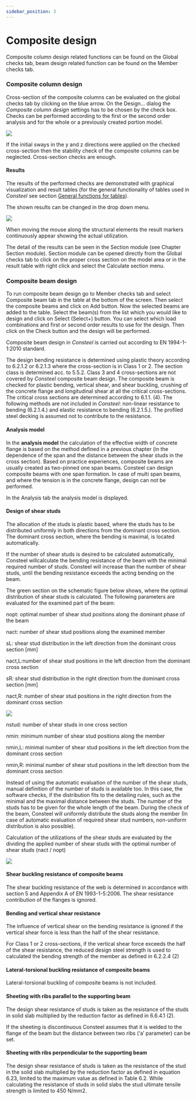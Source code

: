 ```yaml
---
sidebar_position: 3
---
```

# Composite design

Composite column design related functions can be found on the Global checks tab, beam design related function can be found on the Member checks tab.

<!-- /wp:paragraph -->

<!-- wp:heading {"level":3} -->

### Composite column design

<!-- /wp:heading -->

<!-- wp:paragraph -->

Cross-section of the composite columns can be evaluated on the global checks tab by clicking on the blue arrow. On the Design... dialog the _Composite column design_ settings has to be chosen by the check box. Checks can be performed according to the first or the second order analysis and for the whole or a previously created portion model.

<!-- /wp:paragraph -->

<!-- wp:image {"align":"center","id":10887,"width":466,"height":410,"sizeSlug":"full","linkDestination":"media"} -->

[![](https://Consteelsoftware.com/wp-content/uploads/2021/04/10-3-1-comp-col-dial.png)](./img/wp-content-uploads-2021-04-10-3-1-comp-col-dial.png)

<!-- /wp:image -->

<!-- wp:paragraph -->

If the initial sways in the y and z directions were applied on the checked cross-section then the stability check of the composite columns can be neglected. Cross-section checks are enough.

<!-- /wp:paragraph -->

<!-- wp:heading {"level":4} -->

#### Results

<!-- /wp:heading -->

<!-- wp:paragraph -->

The results of the performed checks are demonstrated with graphical visualization and result tables (for the general functionality of tables used in _Consteel_ see section [General functions for tables](../1_0_general-description/1_4_general-functions-for-tables.md)).

<!-- /wp:paragraph -->

<!-- wp:paragraph -->

The shown results can be changed in the drop down menu.

<!-- /wp:paragraph -->

<!-- wp:image {"align":"center","id":10893,"width":527,"height":391,"sizeSlug":"full","linkDestination":"media"} -->

[![](https://Consteelsoftware.com/wp-content/uploads/2021/04/10-3-1-comp-col-res.png)](./img/wp-content-uploads-2021-04-10-3-1-comp-col-res.png)

<!-- /wp:image -->

<!-- wp:paragraph -->

When moving the mouse along the structural elements the result markers continuously appear showing the actual utilization.

<!-- /wp:paragraph -->

<!-- wp:paragraph -->

The detail of the results can be seen in the Section module (see Chapter Section module). Section module can be opened directly from the Global checks tab to click on the proper cross section on the model area or in the result table with right click and select the Calculate section menu.

<!-- /wp:paragraph -->

<!-- wp:heading {"level":3} -->

### Composite beam design

<!-- /wp:heading -->

<!-- wp:paragraph -->

To run composite beam design go to Member checks tab and select Composite beam tab in the table at the bottom of the screen. Then select the composite beams and click on Add button. Now the selected beams are added to the table. Select the beam(s) from the list which you would like to design and click on Select (Select+) button. You can select which load combinations and first or second order results to use for the design. Then click on the Check button and the design will be performed.

<!-- /wp:paragraph -->

<!-- wp:paragraph -->

Composite beam design in _Consteel_ is carried out according to EN 1994-1-1:2010 standard.

<!-- /wp:paragraph -->

<!-- wp:paragraph -->

The design bending resistance is determined using plastic theory according to 6.2.1.2 or 6.2.1.3 where the cross-section is in Class 1 or 2. The section class is determined acc. to 5.5.2. Class 3 and 4 cross-sections are not covered by _Consteel_ composite beam design. The composite beam is checked for plastic bending, vertical shear, and shear buckling, crushing of the concrete flange and longitudinal shear at all the critical cross-sections. The critical cross sections are determined according to 6.1.1. (4). The following methods are not included in _Consteel_: non-linear resistance to bending (6.2.1.4.) and elastic resistance to bending (6.2.1.5.). The profiled steel decking is assumed not to contribute to the resistance.

<!-- /wp:paragraph -->

<!-- wp:heading {"level":4} -->

#### Analysis model

<!-- /wp:heading -->

<!-- wp:paragraph -->

In the **analysis model** the calculation of the effective width of concrete flange is based on the method defined in a previous chapter (in the dependence of the span and the distance between the shear studs in the cross section). Based on practice experiences, composite beams are usually created as two-pinned one span beams. Consteel can design composite beams with one span formation. In case of multi span beams, and where the tension is in the concrete flange, design can not be performed.

<!-- /wp:paragraph -->

<!-- wp:paragraph -->

In the Analysis tab the analysis model is displayed.

<!-- /wp:paragraph -->

<!-- wp:heading {"level":4} -->

#### Design of shear studs

<!-- /wp:heading -->

<!-- wp:paragraph -->

The allocation of the studs is plastic based, where the studs has to be distributed uniformly in both directions from the dominant cross section. The dominant cross section, where the bending is maximal, is located automatically.

<!-- /wp:paragraph -->

<!-- wp:paragraph -->

If the number of shear studs is desired to be calculated automatically, Consteel willcalculate the bending resistance of the beam with the minimal required number of studs. Consteel will increase than the number of shear studs, until the bending resistance exceeds the acting bending on the beam.

<!-- /wp:paragraph -->

<!-- wp:paragraph -->

The green section on the schematic figure below shows, where the optimal distribution of shear studs is calculated. The following parameters are evaluated for the examined part of the beam:

<!-- /wp:paragraph -->

<!-- wp:paragraph -->

nopt: optimal number of shear stud positions along the dominant phase of the beam

<!-- /wp:paragraph -->

<!-- wp:paragraph -->

nact: number of shear stud positions along the examined member

<!-- /wp:paragraph -->

<!-- wp:paragraph -->

sL: shear stud distribution in the left direction from the dominant cross section \[mm]

<!-- /wp:paragraph -->

<!-- wp:paragraph -->

nact,L:number of shear stud positions in the left direction from the dominant cross section

<!-- /wp:paragraph -->

<!-- wp:paragraph -->

sR: shear stud distribution in the right direction from the dominant cross section \[mm]

<!-- /wp:paragraph -->

<!-- wp:paragraph -->

nact,R: number of shear stud positions in the right direction from the dominant cross section

<!-- /wp:paragraph -->

<!-- wp:image {"align":"center","id":10899,"width":622,"height":376,"sizeSlug":"full","linkDestination":"media"} -->

[![](https://Consteelsoftware.com/wp-content/uploads/2021/04/10-3-2-comp-beam-pic.jpg)](./img/wp-content-uploads-2021-04-10-3-2-comp-beam-pic.jpg)

<!-- /wp:image -->

<!-- wp:paragraph -->

nstud: number of shear studs in one cross section

<!-- /wp:paragraph -->

<!-- wp:paragraph -->

nmin: minimum number of shear stud positions along the member

<!-- /wp:paragraph -->

<!-- wp:paragraph -->

nmin,L: minimal number of shear stud positions in the left direction from the dominant cross section

<!-- /wp:paragraph -->

<!-- wp:paragraph -->

nmin,R: minimal number of shear stud positions in the left direction from the dominant cross section

<!-- /wp:paragraph -->

<!-- wp:paragraph -->

Instead of using the automatic evaluation of the number of the shear studs, manual definition of the number of studs is available too. In this case, the software checks, if the distribution fits to the detailing rules, such as the minimal and the maximal distance between the studs. The number of the studs has to be given for the whole length of the beam. During the check of the beam, Consteel will uniformly distribute the studs along the member (In case of automatic evaluation of required shear stud numbers, non-uniform distribution is also possible).

<!-- /wp:paragraph -->

<!-- wp:paragraph -->

Calculation of the utilizations of the shear studs are evaluated by the dividing the applied number of shear studs with the optimal number of shear studs (nact / nopt)

<!-- /wp:paragraph -->

<!-- wp:image {"align":"center","id":10881,"width":880,"height":458,"sizeSlug":"full","linkDestination":"media"} -->

[![](https://Consteelsoftware.com/wp-content/uploads/2021/04/10-3-2-comp-beam-res.png)](./img/wp-content-uploads-2021-04-10-3-2-comp-beam-res.png)

<!-- /wp:image -->

<!-- wp:heading {"level":4} -->

#### Shear buckling resistance of composite beams

<!-- /wp:heading -->

<!-- wp:paragraph -->

The shear buckling resistance of the web is determined in accordance with section 5 and Appendix A of EN 1993-1-5:2006. The shear resistance contribution of the flanges is ignored.

<!-- /wp:paragraph -->

<!-- wp:heading {"level":4} -->

#### Bending and vertical shear resistance

<!-- /wp:heading -->

<!-- wp:paragraph -->

The influence of vertical shear on the bending resistance is ignored if the vertical shear force is less than the half of the shear resistance.

<!-- /wp:paragraph -->

<!-- wp:paragraph -->

For Class 1 or 2 cross-sections, if the vertical shear force exceeds the half of the shear resistance, the reduced design steel strength is used to calculated the bending strength of the member as defined in 6.2.2.4 (2)

<!-- /wp:paragraph -->

<!-- wp:heading {"level":4} -->

#### Lateral-torsional buckling resistance of composite beams

<!-- /wp:heading -->

<!-- wp:paragraph -->

Lateral-torsional buckling of composite beams is not included.

<!-- /wp:paragraph -->

<!-- wp:heading {"level":4} -->

#### Sheeting with ribs parallel to the supporting beam

<!-- /wp:heading -->

<!-- wp:paragraph -->

The design shear resistance of studs is taken as the resistance of the studs in solid slab multiplied by the reduction factor as defined in 6.6.4.1 (2).

<!-- /wp:paragraph -->

<!-- wp:paragraph -->

If the sheeting is discontinuous Consteel assumes that it is welded to the flange of the beam but the distance between two ribs (‘a’ parameter) can be set.

<!-- /wp:paragraph -->

<!-- wp:heading {"level":4} -->

#### Sheeting with ribs perpendicular to the supporting beam

<!-- /wp:heading -->

<!-- wp:paragraph -->

The design shear resistance of studs is taken as the resistance of the stud in the solid slab multiplied by the reduction factor as defined in equation 6.23, limited to the maximum value as defined in Table 6.2. While calculating the resistance of studs in solid slabs the stud ultimate tensile strength is limited to 450 N/mm2.

<!-- /wp:paragraph -->
